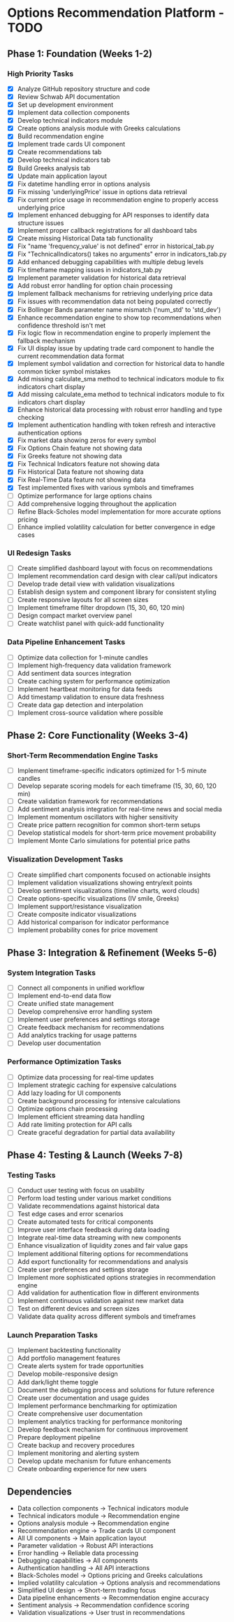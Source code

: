 # Options Recommendation Platform - TODO

## Phase 1: Foundation (Weeks 1-2)

### High Priority Tasks

- [x] Analyze GitHub repository structure and code
- [x] Review Schwab API documentation
- [x] Set up development environment
- [x] Implement data collection components
- [x] Develop technical indicators module
- [x] Create options analysis module with Greeks calculations
- [x] Build recommendation engine
- [x] Implement trade cards UI component
- [x] Create recommendations tab
- [x] Develop technical indicators tab
- [x] Build Greeks analysis tab
- [x] Update main application layout
- [x] Fix datetime handling error in options analysis
- [x] Fix missing 'underlyingPrice' issue in options data retrieval
- [x] Fix current price usage in recommendation engine to properly access underlying price
- [x] Implement enhanced debugging for API responses to identify data structure issues
- [x] Implement proper callback registrations for all dashboard tabs
- [x] Create missing Historical Data tab functionality
- [x] Fix "name 'frequency_value' is not defined" error in historical_tab.py
- [x] Fix "TechnicalIndicators() takes no arguments" error in indicators_tab.py
- [x] Add enhanced debugging capabilities with multiple debug levels
- [x] Fix timeframe mapping issues in indicators_tab.py
- [x] Implement parameter validation for historical data retrieval
- [x] Add robust error handling for option chain processing
- [x] Implement fallback mechanisms for retrieving underlying price data
- [x] Fix issues with recommendation data not being populated correctly
- [x] Fix Bollinger Bands parameter name mismatch ('num_std' to 'std_dev')
- [x] Enhance recommendation engine to show top recommendations when confidence threshold isn't met
- [x] Fix logic flow in recommendation engine to properly implement the fallback mechanism
- [x] Fix UI display issue by updating trade card component to handle the current recommendation data format
- [x] Implement symbol validation and correction for historical data to handle common ticker symbol mistakes
- [x] Add missing calculate_sma method to technical indicators module to fix indicators chart display
- [x] Add missing calculate_ema method to technical indicators module to fix indicators chart display
- [x] Enhance historical data processing with robust error handling and type checking
- [x] Implement authentication handling with token refresh and interactive authentication options
- [x] Fix market data showing zeros for every symbol
- [x] Fix Options Chain feature not showing data
- [x] Fix Greeks feature not showing data
- [x] Fix Technical Indicators feature not showing data
- [x] Fix Historical Data feature not showing data
- [x] Fix Real-Time Data feature not showing data
- [x] Test implemented fixes with various symbols and timeframes
- [ ] Optimize performance for large options chains
- [ ] Add comprehensive logging throughout the application
- [ ] Refine Black-Scholes model implementation for more accurate options pricing
- [ ] Enhance implied volatility calculation for better convergence in edge cases

### UI Redesign Tasks

- [ ] Create simplified dashboard layout with focus on recommendations
- [ ] Implement recommendation card design with clear call/put indicators
- [ ] Develop trade detail view with validation visualizations
- [ ] Establish design system and component library for consistent styling
- [ ] Create responsive layouts for all screen sizes
- [ ] Implement timeframe filter dropdown (15, 30, 60, 120 min)
- [ ] Design compact market overview panel
- [ ] Create watchlist panel with quick-add functionality

### Data Pipeline Enhancement Tasks

- [ ] Optimize data collection for 1-minute candles
- [ ] Implement high-frequency data validation framework
- [ ] Add sentiment data sources integration
- [ ] Create caching system for performance optimization
- [ ] Implement heartbeat monitoring for data feeds
- [ ] Add timestamp validation to ensure data freshness
- [ ] Create data gap detection and interpolation
- [ ] Implement cross-source validation where possible

## Phase 2: Core Functionality (Weeks 3-4)

### Short-Term Recommendation Engine Tasks

- [ ] Implement timeframe-specific indicators optimized for 1-5 minute candles
- [ ] Develop separate scoring models for each timeframe (15, 30, 60, 120 min)
- [ ] Create validation framework for recommendations
- [ ] Add sentiment analysis integration for real-time news and social media
- [ ] Implement momentum oscillators with higher sensitivity
- [ ] Create price pattern recognition for common short-term setups
- [ ] Develop statistical models for short-term price movement probability
- [ ] Implement Monte Carlo simulations for potential price paths

### Visualization Development Tasks

- [ ] Create simplified chart components focused on actionable insights
- [ ] Implement validation visualizations showing entry/exit points
- [ ] Develop sentiment visualizations (timeline charts, word clouds)
- [ ] Create options-specific visualizations (IV smile, Greeks)
- [ ] Implement support/resistance visualization
- [ ] Create composite indicator visualizations
- [ ] Add historical comparison for indicator performance
- [ ] Implement probability cones for price movement

## Phase 3: Integration & Refinement (Weeks 5-6)

### System Integration Tasks

- [ ] Connect all components in unified workflow
- [ ] Implement end-to-end data flow
- [ ] Create unified state management
- [ ] Develop comprehensive error handling system
- [ ] Implement user preferences and settings storage
- [ ] Create feedback mechanism for recommendations
- [ ] Add analytics tracking for usage patterns
- [ ] Develop user documentation

### Performance Optimization Tasks

- [ ] Optimize data processing for real-time updates
- [ ] Implement strategic caching for expensive calculations
- [ ] Add lazy loading for UI components
- [ ] Create background processing for intensive calculations
- [ ] Optimize options chain processing
- [ ] Implement efficient streaming data handling
- [ ] Add rate limiting protection for API calls
- [ ] Create graceful degradation for partial data availability

## Phase 4: Testing & Launch (Weeks 7-8)

### Testing Tasks

- [ ] Conduct user testing with focus on usability
- [ ] Perform load testing under various market conditions
- [ ] Validate recommendations against historical data
- [ ] Test edge cases and error scenarios
- [ ] Create automated tests for critical components
- [ ] Improve user interface feedback during data loading
- [ ] Integrate real-time data streaming with new components
- [ ] Enhance visualization of liquidity zones and fair value gaps
- [ ] Implement additional filtering options for recommendations
- [ ] Add export functionality for recommendations and analysis
- [ ] Create user preferences and settings storage
- [ ] Implement more sophisticated options strategies in recommendation engine
- [ ] Add validation for authentication flow in different environments
- [ ] Implement continuous validation against new market data
- [ ] Test on different devices and screen sizes
- [ ] Validate data quality across different symbols and timeframes

### Launch Preparation Tasks

- [ ] Implement backtesting functionality
- [ ] Add portfolio management features
- [ ] Create alerts system for trade opportunities
- [ ] Develop mobile-responsive design
- [ ] Add dark/light theme toggle
- [ ] Document the debugging process and solutions for future reference
- [ ] Create user documentation and usage guides
- [ ] Implement performance benchmarking for optimization
- [ ] Create comprehensive user documentation
- [ ] Implement analytics tracking for performance monitoring
- [ ] Develop feedback mechanism for continuous improvement
- [ ] Prepare deployment pipeline
- [ ] Create backup and recovery procedures
- [ ] Implement monitoring and alerting system
- [ ] Develop update mechanism for future enhancements
- [ ] Create onboarding experience for new users

## Dependencies

- Data collection components → Technical indicators module
- Technical indicators module → Recommendation engine
- Options analysis module → Recommendation engine
- Recommendation engine → Trade cards UI component
- All UI components → Main application layout
- Parameter validation → Robust API interactions
- Error handling → Reliable data processing
- Debugging capabilities → All components
- Authentication handling → All API interactions
- Black-Scholes model → Options pricing and Greeks calculations
- Implied volatility calculation → Options analysis and recommendations
- Simplified UI design → Short-term trading focus
- Data pipeline enhancements → Recommendation engine accuracy
- Sentiment analysis → Recommendation confidence scoring
- Validation visualizations → User trust in recommendations
